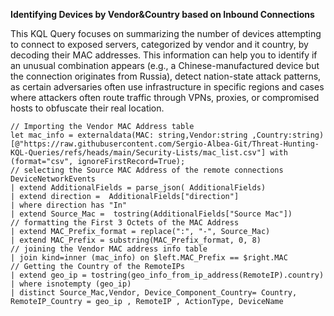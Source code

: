 **Identifying Devices by Vendor&Country based on Inbound Connections**

This KQL Query focuses on summarizing the number of devices attempting to connect to exposed servers, categorized by vendor and it country, by decoding their MAC addresses. 
This information can help you to identify if an unusual combination appears (e.g., a Chinese-manufactured device but the connection originates from Russia), detect nation-state attack patterns, as certain adversaries often use infrastructure in specific regions and
cases where attackers often route traffic through VPNs, proxies, or compromised hosts to obfuscate their real location.

```
// Importing the Vendor MAC Address table 
let mac_info = externaldata(MAC: string,Vendor:string ,Country:string)[@"https://raw.githubusercontent.com/Sergio-Albea-Git/Threat-Hunting-KQL-Queries/refs/heads/main/Security-Lists/mac_list.csv"] with (format="csv", ignoreFirstRecord=True);
// selecting the Source MAC Address of the remote connections
DeviceNetworkEvents 
| extend AdditionalFields = parse_json( AdditionalFields)
| extend direction =  AdditionalFields["direction"]
| where direction has "In"
| extend Source_Mac =  tostring(AdditionalFields["Source Mac"])
// formatting the First 3 Octets of the MAC Address
| extend MAC_Prefix_format = replace(":", "-", Source_Mac)
| extend MAC_Prefix = substring(MAC_Prefix_format, 0, 8)
// joining the Vendor MAC address info table
| join kind=inner (mac_info) on $left.MAC_Prefix == $right.MAC
// Getting the Country of the RemoteIPs
| extend geo_ip = tostring(geo_info_from_ip_address(RemoteIP).country)
| where isnotempty (geo_ip)
| distinct Source_Mac,Vendor, Device_Component_Country= Country, RemoteIP_Country = geo_ip , RemoteIP , ActionType, DeviceName
```
